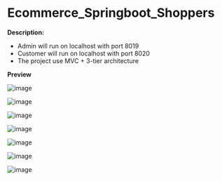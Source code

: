 # Ecommerce_Springboot_Shoppers

**Description:**
- Admin will run on localhost with port 8019
- Customer will run on localhost with port 8020
- The project use MVC + 3-tier architecture

**Preview**

![image](https://github.com/Trandinhdongkhanh/Ecommerce_Springboot_Shoppers/assets/95671871/dc14dbb9-2061-4890-ba23-080bdbebd0f4)


![image](https://github.com/Trandinhdongkhanh/Ecommerce_Springboot_Shoppers/assets/95671871/23f394c9-cd1f-49db-a698-3f40da16697f)


![image](https://github.com/Trandinhdongkhanh/Ecommerce_Springboot_Shoppers/assets/95671871/f155bfc7-0c70-4647-9bb5-fe168975c777)


![image](https://github.com/Trandinhdongkhanh/Ecommerce_Springboot_Shoppers/assets/95671871/709938bc-c798-4eb8-a05b-73280b44e68d)


![image](https://github.com/Trandinhdongkhanh/Ecommerce_Springboot_Shoppers/assets/95671871/61972fa1-4dcd-4613-8161-5ed76521fa58)


![image](https://github.com/Trandinhdongkhanh/Ecommerce_Springboot_Shoppers/assets/95671871/0064e895-7e28-4bc9-b669-38cd80e0f9c5)


![image](https://github.com/Trandinhdongkhanh/Ecommerce_Springboot_Shoppers/assets/95671871/e296b913-1360-4383-a563-44f1e61cf07f)
